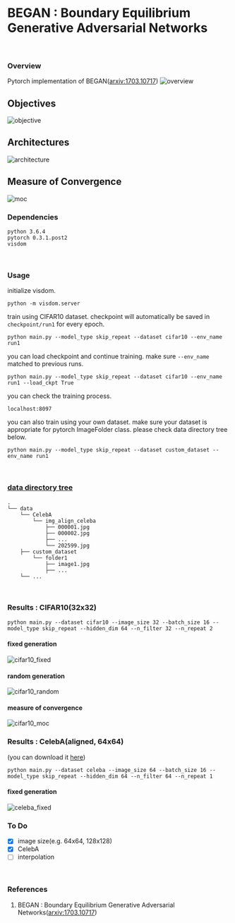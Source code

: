 # BEGAN : Boundary Equilibrium Generative Adversarial Networks
<br>

### Overview
Pytorch implementation of BEGAN([arxiv:1703.10717])
![overview](misc/result.PNG)

## Objectives
![objective](misc/objective.PNG)

## Architectures
![architecture](misc/architecture.PNG)

## Measure of Convergence
![moc](misc/moc.PNG)
<br>

### Dependencies
```
python 3.6.4
pytorch 0.3.1.post2
visdom
```
<br>

### Usage
initialize visdom.
```
python -m visdom.server
```
train using CIFAR10 dataset. checkpoint will automatically be saved in ```checkpoint/run1``` for every epoch.
```
python main.py --model_type skip_repeat --dataset cifar10 --env_name run1
```
you can load checkpoint and continue training. make sure ```--env_name``` matched to previous runs.
```
python main.py --model_type skip_repeat --dataset cifar10 --env_name run1 --load_ckpt True
```
you can check the training process.
```
localhost:8097
```
you can also train using your own dataset. make sure your dataset is appropriate for pytorch ImageFolder class. please check data directory tree below.
```
python main.py --model_type skip_repeat --dataset custom_dataset --env_name run1
```
<br>

### [data directory tree]
```
.
└── data
    └── CelebA
        └── img_align_celeba
            ├── 000001.jpg
            ├── 000002.jpg
            ├── ...
            └── 202599.jpg
    ├── custom_dataset
        └── folder1
            ├── image1.jpg
            ├── ...
    └── ...
```
<br>

### Results : CIFAR10(32x32)
```
python main.py --dataset cifar10 --image_size 32 --batch_size 16 --model_type skip_repeat --hidden_dim 64 --n_filter 32 --n_repeat 2
```
#### fixed generation
![cifar10_fixed](misc/cifar10_fixed.gif)

#### random generation
![cifar10_random](misc/cifar10_random.jpg)

#### measure of convergence
![cifar10_moc](misc/cifar10_moc.png)
<br>

### Results : CelebA(aligned, 64x64)
(you can download it [here])
```
python main.py --dataset celeba --image_size 64 --batch_size 16 --model_type skip_repeat --hidden_dim 64 --n_filter 64 --n_repeat 1
```
#### fixed generation
![celeba_fixed](misc/celeba_fixed.gif)
<br>

### To Do
- [x] image size(e.g. 64x64, 128x128)
- [x] CelebA
- [ ] interpolation
<br>


### References
1. BEGAN : Boundary Equilibrium Generative Adversarial Networks([arxiv:1703.10717])

[arxiv:1703.10717]: https://arxiv.org/abs/1703.10717
[here]: http://mmlab.ie.cuhk.edu.hk/projects/CelebA.html
[data directory tree]: http://pytorch.org/docs/master/torchvision/datasets.html?highlight=image%20folder#torchvision.datasets.ImageFolder
